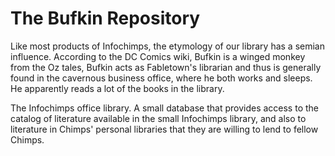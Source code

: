 The Bufkin Repository
=================

Like most products of Infochimps, the etymology of our library has a semian influence. According to the DC Comics wiki, Bufkin is a winged monkey from the Oz tales, Bufkin acts as Fabletown's librarian and thus is generally found in the cavernous business office, where he both works and sleeps. He apparently reads a lot of the books in the library.

The Infochimps office library. A small database that provides access to the catalog of literature available in the small Infochimps library, and also to literature in Chimps' personal libraries that they are willing to lend to fellow Chimps.
